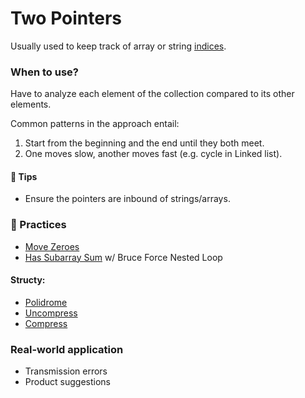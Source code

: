 # Two Pointers

Usually used to keep track of array or string <u>indices</u>.

### When to use?

Have to analyze each element of the collection compared to its other elements.

Common patterns in the approach entail:

1. Start from the beginning and the end until they both meet.
2. One moves slow, another moves fast (e.g. cycle in Linked list).

#### 🔑 Tips

- Ensure the pointers are inbound of strings/arrays.

### 👾 Practices

- [Move Zeroes](../../leet-code/0-array/1-move-zeroes.js)
- [Has Subarray Sum](../../data-structure/array-string/technique/has-subarray-sum.js) w/ Bruce Force Nested Loop

#### Structy:

- [Polidrome](./palindrome.js)
- [Uncompress](./uncompress.js)
- [Compress](./compress.js)

### Real-world application

- Transmission errors
- Product suggestions
